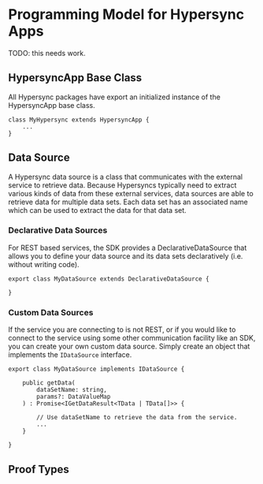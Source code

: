 # Programming Model for Hypersync Apps

TODO: this needs work.

## HypersyncApp Base Class

All Hypersync packages have export an initialized instance of the HypersyncApp base class.

```
class MyHypersync extends HypersyncApp {
    ...
}
```

## Data Source

A Hypersync data source is a class that communicates with the external service to retrieve data. Because Hypersyncs typically need to extract various kinds of data from these external services, data sources are able to retrieve data for multiple data sets. Each data set has an associated name which can be used to extract the data for that data set.

### Declarative Data Sources

For REST based services, the SDK provides a DeclarativeDataSource that allows you to define your data source and its data sets declaratively (i.e. without writing code).

```
export class MyDataSource extends DeclarativeDataSource {

}
```

### Custom Data Sources

If the service you are connecting to is not REST, or if you would like to connect to the service using some other communication facility like an SDK, you can create your own custom data source. Simply create an object that implements the `IDataSource` interface.

```
export class MyDataSource implements IDataSource {

    public getData(
        dataSetName: string,
        params?: DataValueMap
    ) : Promise<IGetDataResult<TData | TData[]>> {

        // Use dataSetName to retrieve the data from the service.
        ...
    }

}
```

## Proof Types
